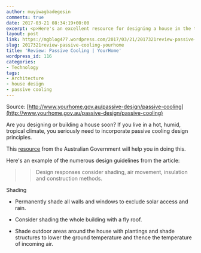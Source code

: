 ```yaml
---
author: muyiwagbadegesin
comments: true
date: 2017-03-21 08:34:19+00:00
excerpt: <p>Here's an excellent resource for designing a house in the tropics.</p>
layout: post
link: https://mgblog477.wordpress.com/2017/03/21/2017321review-passive-cooling-yourhome/
slug: 2017321review-passive-cooling-yourhome
title: 'Review: Passive Cooling | YourHome'
wordpress_id: 116
categories:
- Technology
tags:
- Architecture
- house design
- passive cooling
---
```


Source: [http://www.yourhome.gov.au/passive-design/passive-cooling](http://www.yourhome.gov.au/passive-design/passive-cooling)




Are you designing or building a house soon? If you live in a hot, humid, tropical climate, you seriously need to incorporate passive cooling design principles.




This [resource](http://www.yourhome.gov.au/passive-design/passive-cooling) from the Australian Government will help you in doing this. 




Here's an example of the numerous design guidelines from the article: 




<blockquote>

> 
> Design responses consider shading, air movement, insulation and construction methods.
> 
> 
</blockquote>




Shading






  * Permanently shade all walls and windows to exclude solar access and rain.


  * Consider shading the whole building with a fly roof.


  * Shade outdoor areas around the house with plantings and shade structures to lower the ground temperature and thence the temperature of incoming air.


